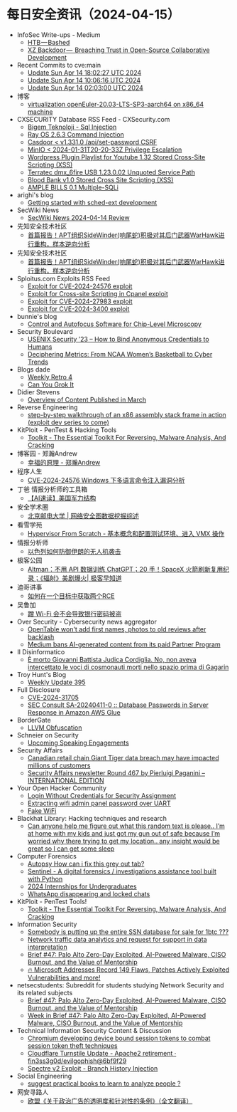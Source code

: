 # 每日安全资讯（2024-04-15）

- InfoSec Write-ups - Medium
  - [HTB — Bashed](https://infosecwriteups.com/htb-bashed-2e7c3915c81e?source=rss----7b722bfd1b8d---4)
  - [XZ Backdoor —  Breaching Trust in Open-Source Collaborative Development](https://infosecwriteups.com/xz-backdoor-breaching-trust-in-open-source-collaborative-development-4b6510629b03?source=rss----7b722bfd1b8d---4)
- Recent Commits to cve:main
  - [Update Sun Apr 14 18:02:27 UTC 2024](https://github.com/trickest/cve/commit/a4d313208461c2992e6c323e381c26792a552079)
  - [Update Sun Apr 14 10:06:16 UTC 2024](https://github.com/trickest/cve/commit/e5063a4c744aa69c6109ffda798e82d983efbd90)
  - [Update Sun Apr 14 02:03:00 UTC 2024](https://github.com/trickest/cve/commit/75c89532da25684f755f8c11ce13bc247aa258b0)
- 博客
  - [virtualization openEuler-20.03-LTS-SP3-aarch64 on x86_64 machine](https://dyrnq.com/install-openeuler-aarch64/)
- CXSECURITY Database RSS Feed - CXSecurity.com
  - [Bigem Teknoloji - Sql Injection](https://cxsecurity.com/issue/WLB-2024040033)
  - [Ray OS 2.6.3 Command Injection](https://cxsecurity.com/issue/WLB-2024040032)
  - [Casdoor <  v1.331.0 /api/set-password CSRF](https://cxsecurity.com/issue/WLB-2024040031)
  - [MinIO <  2024-01-31T20-20-33Z Privilege Escalation](https://cxsecurity.com/issue/WLB-2024040030)
  - [Wordpress Plugin Playlist for Youtube 1.32 Stored Cross-Site Scripting (XSS)](https://cxsecurity.com/issue/WLB-2024040029)
  - [Terratec dmx_6fire USB 1.23.0.02 Unquoted Service Path](https://cxsecurity.com/issue/WLB-2024040028)
  - [Blood Bank v1.0 Stored Cross Site Scripting (XSS)](https://cxsecurity.com/issue/WLB-2024040027)
  - [AMPLE BILLS 0.1 Multiple-SQLi](https://cxsecurity.com/issue/WLB-2024040026)
- arighi's blog
  - [Getting started with sched-ext development](http://arighi.blogspot.com/2024/04/getting-started-with-sched-ext.html)
- SecWiki News
  - [SecWiki News 2024-04-14 Review](http://www.sec-wiki.com/?2024-04-14)
- 先知安全技术社区
  - [首篇报告！APT组织SideWinder(响尾蛇)积极对其后门武器WarHawk进行重构，样本逆向分析](https://xz.aliyun.com/t/14295)
- 先知安全技术社区
  - [首篇报告！APT组织SideWinder(响尾蛇)积极对其后门武器WarHawk进行重构，样本逆向分析](https://xz.aliyun.com/t/14295)
- Sploitus.com Exploits RSS Feed
  - [Exploit for CVE-2024-24576 exploit](https://sploitus.com/exploit?id=E6AA5780-7AD5-53E3-AD84-459E25D8FFE0&utm_source=rss&utm_medium=rss)
  - [Exploit for Cross-site Scripting in Cpanel exploit](https://sploitus.com/exploit?id=86438B2C-6BEF-57AF-A675-5A6A6B62B2D5&utm_source=rss&utm_medium=rss)
  - [Exploit for CVE-2024-27983 exploit](https://sploitus.com/exploit?id=53FF48A9-2172-5103-B601-83325C543A55&utm_source=rss&utm_medium=rss)
  - [Exploit for CVE-2024-3400 exploit](https://sploitus.com/exploit?id=D2D01B47-8C64-58F4-BBB6-61E5413A040E&utm_source=rss&utm_medium=rss)
- bunnie's blog
  - [Control and Autofocus Software for Chip-Level Microscopy](https://www.bunniestudios.com/blog/2024/control-and-autofocus-software-for-chip-level-microscopy/)
- Security Boulevard
  - [USENIX Security ’23 – How to Bind Anonymous Credentials to Humans](https://securityboulevard.com/2024/04/usenix-security-23-how-to-bind-anonymous-credentials-to-humans/)
  - [Deciphering Metrics: From NCAA Women’s Basketball to Cyber Trends](https://securityboulevard.com/2024/04/deciphering-metrics-from-ncaa-womens-basketball-to-cyber-trends/)
- Blogs  dade
  - [Weekly Retro 4](https://0xda.de/blog/2024/04/weekly-retro-4/)
  - [Can You Grok It](https://0xda.de/blog/2024/04/can-you-grok-it/)
- Didier Stevens
  - [Overview of Content Published in March](https://blog.didierstevens.com/2024/04/14/overview-of-content-published-in-march-9/)
- Reverse Engineering
  - [step-by-step walkthrough of an x86 assembly stack frame in action (exploit dev series to come)](https://www.reddit.com/r/ReverseEngineering/comments/1c46lpc/stepbystep_walkthrough_of_an_x86_assembly_stack/)
- KitPloit - PenTest &amp; Hacking Tools
  - [Toolkit - The Essential Toolkit For Reversing, Malware Analysis, And Cracking](http://www.kitploit.com/2024/04/toolkit-essential-toolkit-for-reversing.html)
- 博客园 - 郑瀚Andrew
  - [幸福的原理 - 郑瀚Andrew](https://www.cnblogs.com/LittleHann/p/18133736)
- 程序人生
  - [CVE-2024-24576 Windows 下多语言命令注入漏洞分析](https://programlife.net/2024/04/14/cve-2024-24576-rust-command-injection-vulnerability/)
- 丁爸 情报分析师的工具箱
  - [【AI速读】美国军力结构](https://mp.weixin.qq.com/s?__biz=MzI2MTE0NTE3Mw==&mid=2651143233&idx=1&sn=9fb66dc774132e73e91c71c03aa3505e&chksm=f1af4b7bc6d8c26dada9949c88552105ae3bb1a63d278024a5468fcae3642d6a741646804eb4&scene=58&subscene=0#rd)
- 安全学术圈
  - [北京邮电大学 | 网络安全图数据挖掘综述](https://mp.weixin.qq.com/s?__biz=MzU5MTM5MTQ2MA==&mid=2247490506&idx=1&sn=0238b661adaa0fd59801ff6fc1888eae&chksm=fe2ee441c9596d579d1914f4f950eeece753d733d9b9f46a1b1d44ea8cc11ba8d357dc49b9a3&scene=58&subscene=0#rd)
- 看雪学苑
  - [Hypervisor From Scratch - 基本概念和配置测试环境、进入 VMX 操作](https://mp.weixin.qq.com/s?__biz=MjM5NTc2MDYxMw==&mid=2458550275&idx=1&sn=c1b54dc12abbcb627796db92d4f9c2fc&chksm=b18db08986fa399ff036a52bbbe579808ba65111151b31af848628a464efe064e4fbd7c6c1d9&scene=58&subscene=0#rd)
- 情报分析师
  - [以色列如何防御伊朗的无人机袭击](https://mp.weixin.qq.com/s?__biz=MzA3Mjc1MTkwOA==&mid=2650548366&idx=1&sn=42ac4c158c015f82d0c03cc730194215&chksm=871106c5b0668fd35775fcd5bdb0dd2e71f7b3565df45eb61604bf7a5d9418bd6b2289ce2f5c&scene=58&subscene=0#rd)
- 极客公园
  - [Altman：不用 API 数据训练 ChatGPT；20 手！SpaceX 火箭刷新复用纪录；《辐射》美剧爆火| 极客早知道](https://mp.weixin.qq.com/s?__biz=MTMwNDMwODQ0MQ==&mid=2653038865&idx=1&sn=99dd95656a198248ac1ad4e2a2f71bb3&chksm=7e5754a74920ddb1b5cb7763dbe9cf47044fb125f77314b66c76a295d2a48560bf2ce1e43aa3&scene=58&subscene=0#rd)
- 迪哥讲事
  - [如何在一个目标中获取两个RCE](https://mp.weixin.qq.com/s?__biz=MzIzMTIzNTM0MA==&mid=2247494240&idx=1&sn=b7882d6d1f1dba7c20ac68457c0e15f7&chksm=e8a5e003dfd269150343a69669ec0d1410c28c04a3de51b07d157a3fb561e38f8c596e8d7ee6&scene=58&subscene=0#rd)
- 吴鲁加
  - [蹭 Wi-Fi 会不会导致银行密码被盗](https://mp.weixin.qq.com/s?__biz=Mzg5NDY4ODM1MA==&mid=2247484691&idx=1&sn=df8b5ddd63a6e06ac8cfeaafc861904c&chksm=c01a8822f76d0134b326b81f80057ee307791375b11528bf94d623b21018afffb8de669e1b59&scene=58&subscene=0#rd)
- Over Security - Cybersecurity news aggregator
  - [OpenTable won't add first names, photos to old reviews after backlash](https://www.bleepingcomputer.com/news/security/opentable-wont-add-first-names-photos-to-old-reviews-after-backlash/)
  - [Medium bans AI-generated content from its paid Partner Program](https://www.bleepingcomputer.com/news/technology/medium-bans-ai-generated-content-from-its-paid-partner-program/)
- Il Disinformatico
  - [È morto Giovanni Battista Judica Cordiglia. No, non aveva intercettato le voci di cosmonauti morti nello spazio prima di Gagarin](http://attivissimo.blogspot.com/2024/04/e-morto-giovanni-battista-judica.html)
- Troy Hunt's Blog
  - [Weekly Update 395](https://www.troyhunt.com/weekly-update-395/)
- Full Disclosure
  - [CVE-2024-31705](https://seclists.org/fulldisclosure/2024/Apr/23)
  - [SEC Consult SA-20240411-0 :: Database Passwords in Server Response in Amazon AWS Glue](https://seclists.org/fulldisclosure/2024/Apr/22)
- BorderGate
  - [LLVM Obfuscation](https://www.bordergate.co.uk/llvm-obfuscation/)
- Schneier on Security
  - [Upcoming Speaking Engagements](https://www.schneier.com/blog/archives/2024/04/upcoming-speaking-engagements-35.html)
- Security Affairs
  - [Canadian retail chain Giant Tiger data breach may have impacted millions of customers](https://securityaffairs.com/161811/cyber-crime/giant-tiger-data-breach.html)
  - [Security Affairs newsletter Round 467 by Pierluigi Paganini – INTERNATIONAL EDITION](https://securityaffairs.com/161806/breaking-news/security-affairs-newsletter-round-467-by-pierluigi-paganini-international-edition.html)
- Your Open Hacker Community
  - [Login Without Credentials for Security Assignment](https://www.reddit.com/r/HowToHack/comments/1c45b88/login_without_credentials_for_security_assignment/)
  - [Extracting wifi admin panel password over UART](https://www.reddit.com/r/HowToHack/comments/1c44o54/extracting_wifi_admin_panel_password_over_uart/)
  - [Fake WiFi](https://www.reddit.com/r/HowToHack/comments/1c3s2rt/fake_wifi/)
- Blackhat Library: Hacking techniques and research
  - [Can anyone help me figure out what this random text is please.. I’m at home with my kids and just got my gun out of safe because I’m worried why there trying to get my location.. any insight would be great so I can get some sleep](https://www.reddit.com/r/blackhat/comments/1c3kq7o/can_anyone_help_me_figure_out_what_this_random/)
- Computer Forensics
  - [Autopsy How can i fix this grey out tab?](https://www.reddit.com/r/computerforensics/comments/1c45obr/autopsy_how_can_i_fix_this_grey_out_tab/)
  - [Sentinel - A digital forensics / investigations assistance tool built with Python](https://www.reddit.com/r/computerforensics/comments/1c3l29h/sentinel_a_digital_forensics_investigations/)
  - [2024 Internships for Undergraduates](https://www.reddit.com/r/computerforensics/comments/1c3ibcv/2024_internships_for_undergraduates/)
  - [WhatsApp disappearing and locked chats](https://www.reddit.com/r/computerforensics/comments/1c3l897/whatsapp_disappearing_and_locked_chats/)
- KitPloit - PenTest Tools!
  - [Toolkit - The Essential Toolkit For Reversing, Malware Analysis, And Cracking](http://www.kitploit.com/2024/04/toolkit-essential-toolkit-for-reversing.html)
- Information Security
  - [Somebody is putting up the entire SSN database for sale for 1btc ???](https://www.reddit.com/r/Information_Security/comments/1c3xbb3/somebody_is_putting_up_the_entire_ssn_database/)
  - [Network traffic data analytics and request for support in data interpretation](https://www.reddit.com/r/Information_Security/comments/1c446rq/network_traffic_data_analytics_and_request_for/)
  - [Brief #47: Palo Alto Zero-Day Exploited, AI-Powered Malware, CISO Burnout, and the Value of Mentorship](https://www.reddit.com/r/Information_Security/comments/1c42gj5/brief_47_palo_alto_zeroday_exploited_aipowered/)
  - [🔥 Microsoft Addresses Record 149 Flaws, Patches Actively Exploited Vulnerabilities and more!](https://www.reddit.com/r/Information_Security/comments/1c3uo1x/microsoft_addresses_record_149_flaws_patches/)
- netsecstudents: Subreddit for students studying Network Security and its related subjects
  - [Brief #47: Palo Alto Zero-Day Exploited, AI-Powered Malware, CISO Burnout, and the Value of Mentorship](https://www.reddit.com/r/netsecstudents/comments/1c42fut/brief_47_palo_alto_zeroday_exploited_aipowered/)
  - [Week in Brief #47: Palo Alto Zero-Day Exploited, AI-Powered Malware, CISO Burnout, and the Value of Mentorship](https://www.reddit.com/r/netsecstudents/comments/1c42fos/week_in_brief_47_palo_alto_zeroday_exploited/)
- Technical Information Security Content & Discussion
  - [Chromium developing device bound session tokens to combat session token theft techniques](https://www.reddit.com/r/netsec/comments/1c3hq7j/chromium_developing_device_bound_session_tokens/)
  - [Cloudflare Turnstile Update - Apache2 retirement · fin3ss3g0d/evilgophish@6bf9f29](https://www.reddit.com/r/netsec/comments/1c3h8zt/cloudflare_turnstile_update_apache2_retirement/)
  - [Spectre v2 Exploit - Branch History Injection](https://www.reddit.com/r/netsec/comments/1c3lhbh/spectre_v2_exploit_branch_history_injection/)
- Social Engineering
  - [suggest practical books to learn to analyze people ?](https://www.reddit.com/r/SocialEngineering/comments/1c3mqsx/suggest_practical_books_to_learn_to_analyze_people/)
- 网安寻路人
  - [欧盟《关于政治广告的透明度和针对性的条例》（全文翻译）](https://mp.weixin.qq.com/s?__biz=MzIxODM0NDU4MQ==&mid=2247502781&idx=1&sn=af36a73ef01d7296bf73a0b914f5877b&chksm=97e97657a09eff41a4ae1151be1999174c909ad7971a214d8df59ce823c27eb1042dc08eb23a&scene=58&subscene=0#rd)
